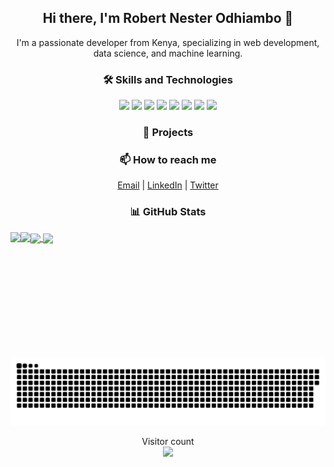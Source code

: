 <!-- Introduction/About Me -->
<h2 align="center">Hi there, I'm Robert Nester Odhiambo 👋</h2>
<p align="center">
  I'm a passionate developer from Kenya, specializing in web development, data science, and machine learning.
</p>

<!-- Skills and Technologies -->
<h3 align="center">🛠 Skills and Technologies</h3>
<p align="center">
  <img src="https://img.shields.io/badge/-Python-3776AB?style=flat-square&logo=python&logoColor=white" />
  <img src="https://img.shields.io/badge/-JavaScript-F7DF1E?style=flat-square&logo=javascript&logoColor=black" />
  <img src="https://img.shields.io/badge/-HTML5-E34F26?style=flat-square&logo=html5&logoColor=white" />
  <img src="https://img.shields.io/badge/-CSS3-1572B6?style=flat-square&logo=css3&logoColor=white" />
  <img src="https://img.shields.io/badge/-MySQL-4479A1?style=flat-square&logo=mysql&logoColor=white" />
  <img src="https://img.shields.io/badge/-Git-F05032?style=flat-square&logo=git&logoColor=white" />
  <img src="https://img.shields.io/badge/-R-276DC3?style=flat-square&logo=r&logoColor=white" />
  <img src="https://img.shields.io/badge/-Machine%20Learning-FF6F00?style=flat-square" />
</p>


<!-- Projects Section -->
<h3 align="center">🚀 Projects</h3>
<ul id="projects-list">
  <!-- Projects will be dynamically added here -->
</ul>

<!-- Contact Information -->
<h3 align="center">📫 How to reach me</h3>
<p align="center">
  <a href="mailto:robertnesterodhiambo@gmail.com">Email</a> |
  <a href="https://www.linkedin.com/in/robert-nestar-odhiambo-094422237/">LinkedIn</a> |
  <a href="https://x.com/RstudioStat">Twitter</a>
</p>

<!-- GitHub Stats -->
<h3 align="center">📊 GitHub Stats</h3>
<a href="#">
  <img height=200 align="center" src="https://my-stats-43gk.vercel.app/api?username=robertnesterodhiambo&show_icons=true&theme=radical&hide=contribs,issues&show=discussions_answered&rank_icon=github&include_all_commits=true&card_width=150" />
</a>
<a href="#">
  <img height=200 align="center" src="https://my-stats-43gk.vercel.app/api/top-langs/?username=robertnesterodhiambo&hide=html,scss,css&langs_count=8&layout=compact&theme=radical&card_width=150" />
</a>

<img align="left" height=200 src="https://github-readme-streak-stats.herokuapp.com/?user=robertnesterodhiambo&theme=radical"/>
<img align="left" height=200 src="https://github-profile-trophy.vercel.app/?username=robertnesterodhiambo&theme=radical&no-frame=true&title=Stars,Followers,Commits&column=-1"/>

<a href="#"><img src="contributions.svg"></a>

<p align="center">
  Visitor count<br>
  <img src="https://profile-counter.glitch.me/_robertnesterodhiambo/count.svg" />

</p>

